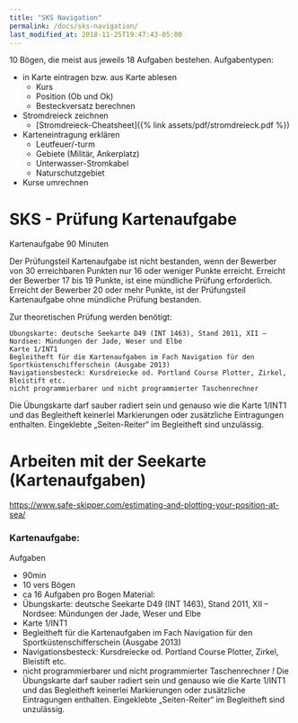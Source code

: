 ```yaml
---
title: "SKS Navigation"
permalink: /docs/sks-navigation/
last_modified_at: 2018-11-25T19:47:43-05:00
---
```

10 Bögen, die meist aus jeweils 18 Aufgaben bestehen.
Aufgabentypen:
- in Karte eintragen bzw. aus Karte ablesen
    - Kurs
    - Position (Ob und Ok)
    - Besteckversatz berechnen 
- Stromdreieck zeichnen
    - [Stromdreieck-Cheatsheet]({% link assets/pdf/stromdreieck.pdf %})
- Karteneintragung erklären
    - Leutfeuer/-turm
    - Gebiete (Militär, Ankerplatz)
    - Unterwasser-Stromkabel
    - Naturschutzgebiet
- Kurse umrechnen

# SKS - Prüfung Kartenaufgabe
Kartenaufgabe 90 Minuten

Der Prüfungsteil Kartenaufgabe ist nicht bestanden, wenn der Bewerber von
30 erreichbaren Punkten nur 16 oder weniger Punkte erreicht. Erreicht der
Bewerber 17 bis 19 Punkte, ist eine mündliche Prüfung erforderlich. Erreicht
der Bewerber 20 oder mehr Punkte, ist der Prüfungsteil Kartenaufgabe ohne
mündliche Prüfung bestanden.

Zur theoretischen Prüfung werden benötigt:

    Übungskarte: deutsche Seekarte D49 (INT 1463), Stand 2011, XII – Nordsee: Mündungen der Jade, Weser und Elbe
    Karte 1/INT1
    Begleitheft für die Kartenaufgaben im Fach Navigation für den Sportküstenschifferschein (Ausgabe 2013)
    Navigationsbesteck: Kursdreiecke od. Portland Course Plotter, Zirkel, Bleistift etc.
    nicht programmierbarer und nicht programmierter Taschenrechner

Die Übungskarte darf sauber radiert sein und genauso wie die Karte 1/INT1 und das Begleitheft keinerlei Markierungen oder zusätzliche Eintragungen enthalten. Eingeklebte „Seiten-Reiter“ im Begleitheft sind unzulässig.

# Arbeiten mit der Seekarte (Kartenaufgaben)
https://www.safe-skipper.com/estimating-and-plotting-your-position-at-sea/

### Kartenaufgabe:
Aufgaben
- 90min
- 10 vers Bögen
- ca 16 Aufgaben pro Bogen
Material:
- Übungskarte: deutsche Seekarte D49 (INT 1463), Stand 2011, XII – Nordsee: Mündungen der Jade, Weser und Elbe
- Karte 1/INT1
- Begleitheft für die Kartenaufgaben im Fach Navigation für den Sportküstenschifferschein (Ausgabe 2013)
- Navigationsbesteck: Kursdreiecke od. Portland Course Plotter, Zirkel, Bleistift etc.
- nicht programmierbarer und nicht programmierter Taschenrechner
*!* Die Übungskarte darf sauber radiert sein und genauso wie die Karte 1/INT1 und das Begleitheft keinerlei Markierungen oder zusätzliche Eintragungen enthalten. Eingeklebte „Seiten-Reiter“ im Begleitheft sind unzulässig.
